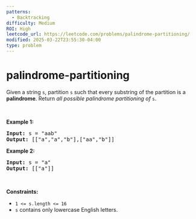 ```yaml
---
patterns:
  - Backtracking
difficulty: Medium
ROI: High
leetcode_url: https://leetcode.com/problems/palindrome-partitioning/
modified: 2025-03-22T23:55:30-04:00
type: problem
---
```


# palindrome-partitioning

<p>Given a string <code>s</code>, partition <code>s</code> such that every <span data-keyword="substring-nonempty">substring</span> of the partition is a <span data-keyword="palindrome-string"><strong>palindrome</strong></span>. Return <em>all possible palindrome partitioning of </em><code>s</code>.</p>

<p>&nbsp;</p>
<p><strong class="example">Example 1:</strong></p>
<pre><strong>Input:</strong> s = "aab"
<strong>Output:</strong> [["a","a","b"],["aa","b"]]
</pre><p><strong class="example">Example 2:</strong></p>
<pre><strong>Input:</strong> s = "a"
<strong>Output:</strong> [["a"]]
</pre>
<p>&nbsp;</p>
<p><strong>Constraints:</strong></p>

<ul>
	<li><code>1 &lt;= s.length &lt;= 16</code></li>
	<li><code>s</code> contains only lowercase English letters.</li>
</ul>

